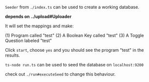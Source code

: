 `Seeder` from `./index.ts` can be used to create a working database.

__depends on ../upload#Uploader__

It will set the mappings and make:

(1) Program called "test"
(2) A Boolean Key called "test"
(3) A Toggle Question labeled "test"

Click `start`, choose `yes` and you should see the program "test" in
the results.

`ts-node run.ts` can be used to seed the database on `localhost:9200`

check out `./run#executeSeed` to change this behaviour.